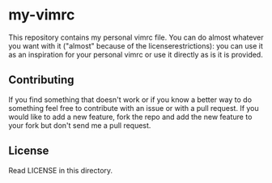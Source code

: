 # my-vimrc
This repository contains my personal vimrc file.
You can do almost whatever you want with it ("almost" because of the licenserestrictions): you can use it as an inspiration for your personal vimrc or use it directly as is it is provided.

## Contributing
If you find something that doesn't work or if you know a better way to do something feel free to contribute with an issue or with a pull request.
If you would like to add a new feature, fork the repo and add the new feature to your fork but don't send me a pull request.

## License
Read LICENSE in this directory.
